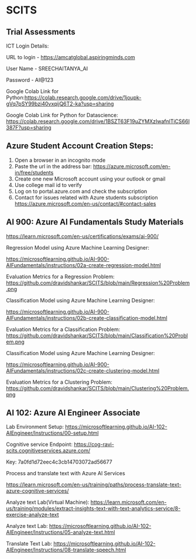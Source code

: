 # SCITS

## Trial Assessments

  ICT Login Details:

  URL to login - https://amcatglobal.aspiringminds.com

  User Name - SREECHAITANYA_AI

  Password - AI@123

Google Colab Link for Python:https://colab.research.google.com/drive/1joupk-gVq7pSY99bzi40vxqijQ6T2-ka?usp=sharing

Google Colab Link for Python for Datascience: https://colab.research.google.com/drive/1BSZT63F19uZYMXzIwafnlTiCS66I387F?usp=sharing

## Azure Student Account Creation Steps:
  1. Open a browser in an incognito mode
  2. Paste the url in the address bar: https://azure.microsoft.com/en-in/free/students
  3. Create one new Microsoft account using your outlook or gmail
  4. Use college mail id to verify
  5. Log on to portal.azure.com and check the subscription
  6. Contact for issues related with Azure students subscription https://azure.microsoft.com/en-us/contact/#contact-sales

## AI 900: Azure AI Fundamentals  Study Materials
https://learn.microsoft.com/en-us/certifications/exams/ai-900/

Regression Model using Azure Machine Learning Designer:

https://microsoftlearning.github.io/AI-900-AIFundamentals/instructions/02a-create-regression-model.html

  Evaluation Metrics for a Regression Problem: https://github.com/dravidshankar/SCITS/blob/main/Regression%20Problem.png

Classification Model using Azure Machine Learning Designer:

https://microsoftlearning.github.io/AI-900-AIFundamentals/instructions/02b-create-classification-model.html

  Evaluation Metrics for a Classification Problem: https://github.com/dravidshankar/SCITS/blob/main/Classification%20Problem.png

Classification Model using Azure Machine Learning Designer:

https://microsoftlearning.github.io/AI-900-AIFundamentals/instructions/02c-create-clustering-model.html

  Evaluation Metrics for a Clustering Problem: https://github.com/dravidshankar/SCITS/blob/main/Clustering%20Problem.png

  ## AI 102: Azure AI Engineer Associate
  
  Lab Environment Setup: https://microsoftlearning.github.io/AI-102-AIEngineer/Instructions/00-setup.html

  Cognitive service Endpoint: https://cog-ravi-scits.cognitiveservices.azure.com/
  
  Key: 7a0fd1d72eec4c3cb14703072ad56677
  
  Process and translate text with Azure AI Services
  
  https://learn.microsoft.com/en-us/training/paths/process-translate-text-azure-cognitive-services/

  Analyze text Lab(Virtual Machine): https://learn.microsoft.com/en-us/training/modules/extract-insights-text-with-text-analytics-service/8-exercise-analyze-text

  
  Analyze text Lab: https://microsoftlearning.github.io/AI-102-AIEngineer/Instructions/05-analyze-text.html

  Translate Text Lab: https://microsoftlearning.github.io/AI-102-AIEngineer/Instructions/08-translate-speech.html
